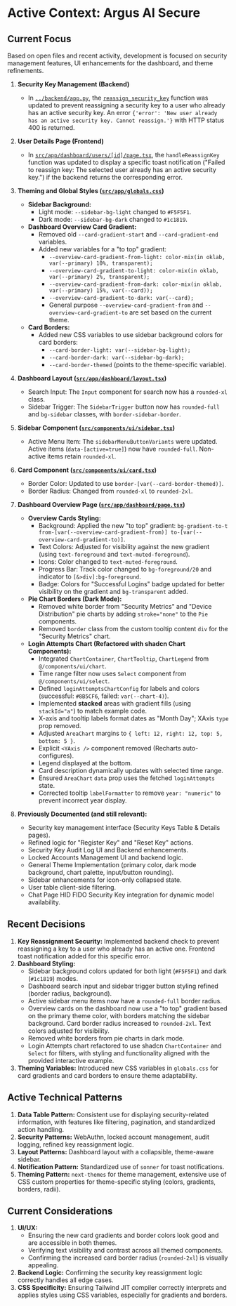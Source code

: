 # Active Context: Argus AI Secure

## Current Focus
Based on open files and recent activity, development is focused on security management features, UI enhancements for the dashboard, and theme refinements.

1.  **Security Key Management (Backend)**
    *   In [`../backend/app.py`](../backend/app.py:1), the [`reassign_security_key`](../backend/app.py:1497) function was updated to prevent reassigning a security key to a user who already has an active security key. An error `{'error': 'New user already has an active security key. Cannot reassign.'}` with HTTP status 400 is returned.

2.  **User Details Page (Frontend)**
    *   In [`src/app/dashboard/users/[id]/page.tsx`](src/app/dashboard/users/[id]/page.tsx:1), the `handleReassignKey` function was updated to display a specific toast notification ("Failed to reassign key: The selected user already has an active security key.") if the backend returns the corresponding error.

3.  **Theming and Global Styles ([`src/app/globals.css`](src/app/globals.css:1))**
    *   **Sidebar Background:**
        *   Light mode: `--sidebar-bg-light` changed to `#F5F5F1`.
        *   Dark mode: `--sidebar-bg-dark` changed to `#1c1819`.
    *   **Dashboard Overview Card Gradient:**
        *   Removed old `--card-gradient-start` and `--card-gradient-end` variables.
        *   Added new variables for a "to top" gradient:
            *   `--overview-card-gradient-from-light: color-mix(in oklab, var(--primary) 10%, transparent);`
            *   `--overview-card-gradient-to-light: color-mix(in oklab, var(--primary) 2%, transparent);`
            *   `--overview-card-gradient-from-dark: color-mix(in oklab, var(--primary) 15%, var(--card));`
            *   `--overview-card-gradient-to-dark: var(--card);`
            *   General purpose `--overview-card-gradient-from` and `--overview-card-gradient-to` are set based on the current theme.
    *   **Card Borders:**
        *   Added new CSS variables to use sidebar background colors for card borders:
            *   `--card-border-light: var(--sidebar-bg-light);`
            *   `--card-border-dark: var(--sidebar-bg-dark);`
            *   `--card-border-themed` (points to the theme-specific variable).

4.  **Dashboard Layout ([`src/app/dashboard/layout.tsx`](src/app/dashboard/layout.tsx:1))**
    *   Search Input: The `Input` component for search now has a `rounded-xl` class.
    *   Sidebar Trigger: The `SidebarTrigger` button now has `rounded-full` and `bg-sidebar` classes, with `border-sidebar-border`.

5.  **Sidebar Component ([`src/components/ui/sidebar.tsx`](src/components/ui/sidebar.tsx:1))**
    *   Active Menu Item: The `sidebarMenuButtonVariants` were updated. Active items (`data-[active=true]`) now have `rounded-full`. Non-active items retain `rounded-xl`.

6.  **Card Component ([`src/components/ui/card.tsx`](src/components/ui/card.tsx:1))**
    *   Border Color: Updated to use `border-[var(--card-border-themed)]`.
    *   Border Radius: Changed from `rounded-xl` to `rounded-2xl`.

7.  **Dashboard Overview Page ([`src/app/dashboard/page.tsx`](src/app/dashboard/page.tsx:1))**
    *   **Overview Cards Styling:**
        *   Background: Applied the new "to top" gradient: `bg-gradient-to-t from-[var(--overview-card-gradient-from)] to-[var(--overview-card-gradient-to)]`.
        *   Text Colors: Adjusted for visibility against the new gradient (using `text-foreground` and `text-muted-foreground`).
        *   Icons: Color changed to `text-muted-foreground`.
        *   Progress Bar: Track color changed to `bg-foreground/20` and indicator to `[&>div]:bg-foreground`.
        *   Badge: Colors for "Successful Logins" badge updated for better visibility on the gradient and `bg-transparent` added.
    *   **Pie Chart Borders (Dark Mode):**
        *   Removed white border from "Security Metrics" and "Device Distribution" pie charts by adding `stroke="none"` to the `Pie` components.
        *   Removed `border` class from the custom tooltip content `div` for the "Security Metrics" chart.
    *   **Login Attempts Chart (Refactored with shadcn Chart Components):**
        *   Integrated `ChartContainer`, `ChartTooltip`, `ChartLegend` from `@/components/ui/chart`.
        *   Time range filter now uses `Select` component from `@/components/ui/select`.
        *   Defined `loginAttemptsChartConfig` for labels and colors (successful: `#8B5CF6`, failed: `var(--chart-4)`).
        *   Implemented **stacked** areas with gradient fills (using `stackId="a"`) to match example code.
        *   X-axis and tooltip labels format dates as "Month Day"; XAxis `type` prop removed.
        *   Adjusted `AreaChart` margins to `{ left: 12, right: 12, top: 5, bottom: 5 }`.
        *   Explicit `<YAxis />` component removed (Recharts auto-configures).
        *   Legend displayed at the bottom.
        *   Card description dynamically updates with selected time range.
        *   Ensured `AreaChart` `data` prop uses the fetched `loginAttempts` state.
        *   Corrected tooltip `labelFormatter` to remove `year: "numeric"` to prevent incorrect year display.

8.  **Previously Documented (and still relevant):**
    *   Security key management interface (Security Keys Table & Details pages).
    *   Refined logic for "Register Key" and "Reset Key" actions.
    *   Security Key Audit Log UI and Backend enhancements.
    *   Locked Accounts Management UI and backend logic.
    *   General Theme Implementation (primary color, dark mode background, chart palette, input/button rounding).
    *   Sidebar enhancements for icon-only collapsed state.
    *   User table client-side filtering.
    *   Chat Page HID FIDO Security Key integration for dynamic model availability.

## Recent Decisions
1.  **Key Reassignment Security:** Implemented backend check to prevent reassigning a key to a user who already has an active one. Frontend toast notification added for this specific error.
2.  **Dashboard Styling:**
    *   Sidebar background colors updated for both light (`#F5F5F1`) and dark (`#1c1819`) modes.
    *   Dashboard search input and sidebar trigger button styling refined (border radius, background).
    *   Active sidebar menu items now have a `rounded-full` border radius.
    *   Overview cards on the dashboard now use a "to top" gradient based on the primary theme color, with borders matching the sidebar background. Card border radius increased to `rounded-2xl`. Text colors adjusted for visibility.
    *   Removed white borders from pie charts in dark mode.
    *   Login Attempts chart refactored to use shadcn `ChartContainer` and `Select` for filters, with styling and functionality aligned with the provided interactive example.
3.  **Theming Variables:** Introduced new CSS variables in `globals.css` for card gradients and card borders to ensure theme adaptability.

## Active Technical Patterns
1.  **Data Table Pattern:** Consistent use for displaying security-related information, with features like filtering, pagination, and standardized action handling.
2.  **Security Patterns:** WebAuthn, locked account management, audit logging, refined key reassignment logic.
3.  **Layout Patterns:** Dashboard layout with a collapsible, theme-aware sidebar.
4.  **Notification Pattern:** Standardized use of `sonner` for toast notifications.
5.  **Theming Pattern:** `next-themes` for theme management, extensive use of CSS custom properties for theme-specific styling (colors, gradients, borders, radii).

## Current Considerations
1.  **UI/UX:**
    *   Ensuring the new card gradients and border colors look good and are accessible in both themes.
    *   Verifying text visibility and contrast across all themed components.
    *   Confirming the increased card border radius (`rounded-2xl`) is visually appealing.
2.  **Backend Logic:** Confirming the security key reassignment logic correctly handles all edge cases.
3.  **CSS Specificity:** Ensuring Tailwind JIT compiler correctly interprets and applies styles using CSS variables, especially for gradients and borders.